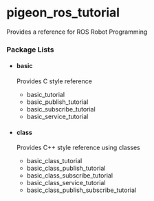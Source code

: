 # pigeon_ros_tutorial

Provides a reference for ROS Robot Programming

### Package Lists

- #### basic
  
  Provides C style reference
  - basic_tutorial
  - basic_publish_tutorial
  - basic_subscribe_tutorial
  - basic_service_tutorial

- #### class

  Provides C++ style reference using classes
  - basic_class_tutorial
  - basic_class_publish_tutorial
  - basic_class_subscribe_tutorial
  - basic_class_service_tutorial
  - basic_class_publish_subscribe_tutorial

  
